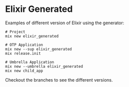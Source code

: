 # Elixir Generated

Examples of different version of Elixir using the generator:

    # Project
    mix new elixir_generated

    # OTP Application
    mix new --sup elixir_generated
    mix release.init

    # Umbrella Application
    mix new --umbrella elixir_generated
    mix new child_app

Checkout the branches to see the different versions.